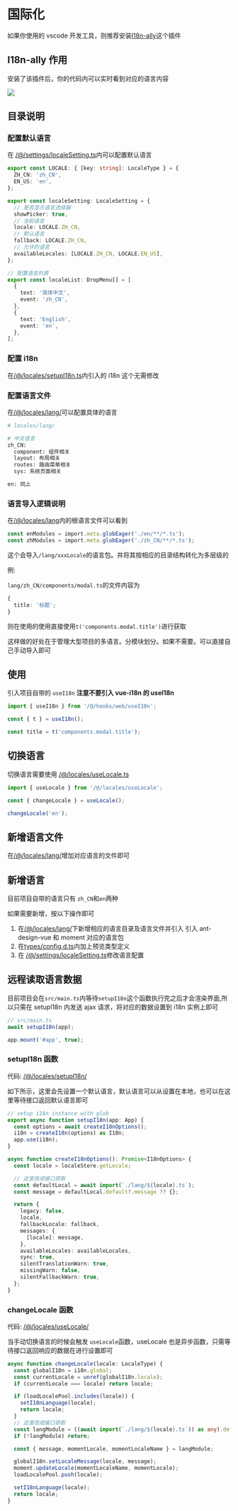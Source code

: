 # 国际化

如果你使用的 vscode 开发工具，则推荐安装[I18n-ally](https://marketplace.visualstudio.com/items?itemName=antfu.i18n-ally)这个插件

## I18n-ally 作用

安装了该插件后，你的代码内可以实时看到对应的语言内容

![](../../images/i18n.png)

## 目录说明

### 配置默认语言

在 [/@/settings/localeSetting.ts](https://github.com/anncwb/vue-vben-admin/tree/main/src/settings/localeSetting.ts)内可以配置默认语言

```ts
export const LOCALE: { [key: string]: LocaleType } = {
  ZH_CN: 'zh_CN',
  EN_US: 'en',
};

export const localeSetting: LocaleSetting = {
  // 是否显示语言选择器
  showPicker: true,
  // 当前语言
  locale: LOCALE.ZH_CN,
  // 默认语言
  fallback: LOCALE.ZH_CN,
  // 允许的语言
  availableLocales: [LOCALE.ZH_CN, LOCALE.EN_US],
};

// 配置语言列表
export const localeList: DropMenu[] = [
  {
    text: '简体中文',
    event: 'zh_CN',
  },
  {
    text: 'English',
    event: 'en',
  },
];
```

### 配置 i18n

在[/@/locales/setupI18n.ts](https://github.com/anncwb/vue-vben-admin/tree/main/src/locales/setupI18n.ts)内引入的 i18n 这个无需修改

### 配置语言文件

在[/@/locales/lang/](https://github.com/anncwb/vue-vben-admin/tree/main/src/locales/lang)可以配置具体的语言

```bash
# locales/lang/

# 中文语言
zh_CN:
  component: 组件相关
  layout: 布局相关
  routes: 路由菜单相关
  sys: 系统页面相关

en: 同上

```

### 语言导入逻辑说明

在[/@/locales/lang](https://github.com/anncwb/vue-vben-admin/tree/main/src/locales/lang)内的根语言文件可以看到

```ts
const enModules = import.meta.globEager('./en/**/*.ts');
const zhModules = import.meta.globEager('./zh_CN/**/*.ts');
```

这个会导入`/lang/xxxLocale`的语言包。并将其按相应的目录结构转化为多层级的

例:

`lang/zh_CN/components/modal.ts`的文件内容为

```ts
{
  title: '标题';
}
```

则在使用的使用直接使用`t('components.modal.title')`进行获取

这样做的好处在于管理大型项目的多语言。分模块划分。如果不需要。可以直接自己手动导入即可

## 使用

引入项目自带的 `useI18n` **注意不要引入 vue-i18n 的 useI18n**

```ts
import { useI18n } from '/@/hooks/web/useI18n';

const { t } = useI18n();

const title = t('components.modal.title');
```

## 切换语言

切换语言需要使用 [/@/locales/useLocale.ts](https://github.com/anncwb/vue-vben-admin/tree/main/src/locales/useLocale.ts)

```ts
import { useLocale } from '/@/locales/useLocale';

const { changeLocale } = useLocale();

changeLocale('en');
```

## 新增语言文件

在[/@/locales/lang/](https://github.com/anncwb/vue-vben-admin/tree/main/src/locales/lang)增加对应语言的文件即可

## 新增语言

目前项目自带的语言只有 `zh_CN`和`en`两种

如果需要新增，按以下操作即可

1. 在[/@/locales/lang/](https://github.com/anncwb/vue-vben-admin/tree/main/src/locales/lang)下新增相应的语言目录及语言文件并引入 引入 ant-design-vue 和 moment 对应的语言包
2. 在[types/config.d.ts](https://github.com/anncwb/vue-vben-admin/tree/main/types/config)内加上预览类型定义
3. 在 [/@/settings/localeSetting.ts](https://github.com/anncwb/vue-vben-admin/tree/main/src/settings/localeSetting.ts)修改语言配置

## 远程读取语言数据

目前项目会在`src/main.ts`内等待`setupI18n`这个函数执行完之后才会渲染界面,所以只需在 setupI18n 内发送 ajax 请求，将对应的数据设置到 i18n 实例上即可

```ts
// src/main.ts
await setupI18n(app);

app.mount('#app', true);
```

### setupI18n 函数

代码: [/@/locales/setupI18n/](https://github.com/anncwb/vue-vben-admin/tree/main/src/locales/setupI18n)

如下所示，这里会先设置一个默认语言，默认语言可以从设置在本地，也可以在这里等待接口返回默认语言即可

```ts
// setup i18n instance with glob
export async function setupI18n(app: App) {
  const options = await createI18nOptions();
  i18n = createI18n(options) as I18n;
  app.use(i18n);
}

async function createI18nOptions(): Promise<I18nOptions> {
  const locale = localeStore.getLocale;

  // 这里改成接口获取
  const defaultLocal = await import(`./lang/${locale}.ts`);
  const message = defaultLocal.default?.message ?? {};

  return {
    legacy: false,
    locale,
    fallbackLocale: fallback,
    messages: {
      [locale]: message,
    },
    availableLocales: availableLocales,
    sync: true,
    silentTranslationWarn: true,
    missingWarn: false,
    silentFallbackWarn: true,
  };
}
```

### changeLocale 函数

代码: [/@/locales/useLocale/](https://github.com/anncwb/vue-vben-admin/tree/main/src/locales/useLocale)

当手动切换语言的时候会触发 `useLocale`函数，useLocale 也是异步函数，只需等待接口返回响应的数据在进行设置即可

```ts
async function changeLocale(locale: LocaleType) {
  const globalI18n = i18n.global;
  const currentLocale = unref(globalI18n.locale);
  if (currentLocale === locale) return locale;

  if (loadLocalePool.includes(locale)) {
    setI18nLanguage(locale);
    return locale;
  }
  // 这里改成接口获取
  const langModule = ((await import(`./lang/${locale}.ts`)) as any).default as LangModule;
  if (!langModule) return;

  const { message, momentLocale, momentLocaleName } = langModule;

  globalI18n.setLocaleMessage(locale, message);
  moment.updateLocale(momentLocaleName, momentLocale);
  loadLocalePool.push(locale);

  setI18nLanguage(locale);
  return locale;
}
```

